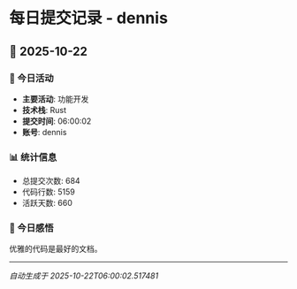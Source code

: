 # 每日提交记录 - dennis

## 📅 2025-10-22

### 🎯 今日活动
- **主要活动**: 功能开发
- **技术栈**: Rust
- **提交时间**: 06:00:02
- **账号**: dennis

### 📊 统计信息
- 总提交次数: 684
- 代码行数: 5159
- 活跃天数: 660

### 💭 今日感悟
优雅的代码是最好的文档。

---
*自动生成于 2025-10-22T06:00:02.517481*
